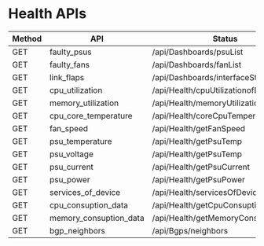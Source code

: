 # Health APIs

|Method|API                         |Status                            |
|------|----------------------------|----------------------------------|
|GET   |faulty_psus                 |/api/Dashboards/psuList           |
|GET   |faulty_fans                 |/api/Dashboards/fanList           |
|GET   |link_flaps                  |/api/Dashboards/interfaceStatus   |
|GET   |cpu_utilization             |/api/Health/cpuUtilizationofDevice|
|GET   |memory_utilization          |/api/Health/memoryUtilizationofDevice|
|GET   |cpu_core_temperature        |/api/Health/coreCpuTemperature|
|GET   |fan_speed                   |/api/Health/getFanSpeed|
|GET   |psu_temperature             |/api/Health/getPsuTemp|
|GET   |psu_voltage                 |/api/Health/getPsuTemp|
|GET   |psu_current                 |/api/Health/getPsuCurrent|
|GET   |psu_power                   |/api/Health/getPsuPower|
|GET   |services_of_device          |/api/Health/servicesOfDevice|
|GET   |cpu_consuption_data         |/api/Health/getCpuConsuptionData|
|GET   |memory_consuption_data      |/api/Health/getMemoryConsuptionData|
|GET   |bgp_neighbors               |/api/Bgps/neighbors|